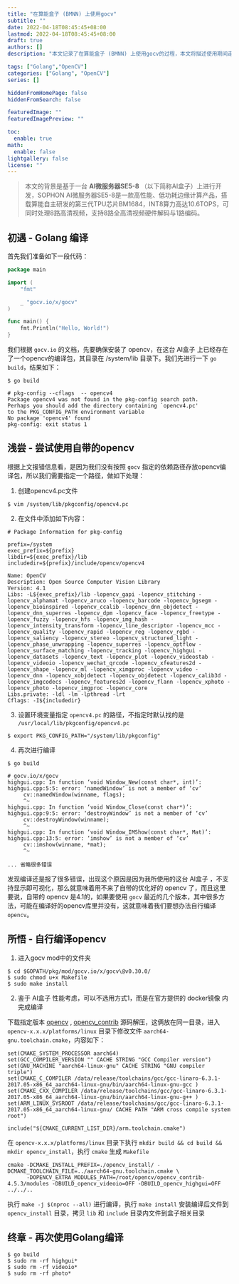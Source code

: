 ```yaml
---
title: "在算能盒子 (BMNN) 上使用gocv"
subtitle: ""
date: 2022-04-18T08:45:45+08:00
lastmod: 2022-04-18T08:45:45+08:00
draft: true
authors: []
description: "本文记录了在算能盒子 (BMNN) 上使用gocv的过程，本文将描述使用期间走过的坑，以及如何解决这些坑。"

tags: ["Golang","OpenCV"]
categories: ["Golang", "OpenCV"]
series: []

hiddenFromHomePage: false
hiddenFromSearch: false

featuredImage: ""
featuredImagePreview: ""

toc:
  enable: true
math:
  enable: false
lightgallery: false
license: ""
---
```


<!--more-->

> 本文的背景是基于一台 **AI微服务器SE5-8** （以下简称AI盒子）上进行开发，SOPHON AI微服务器SE5-8是一款高性能、低功耗边缘计算产品，搭载算能自主研发的第三代TPU芯片BM1684，INT8算力高达10.6TOPS，可同时处理8路高清视频，支持8路全高清视频硬件解码与1路编码。

## 初遇 - Golang 编译

首先我们准备如下一段代码：

```go
package main

import (
	"fmt"

	_ "gocv.io/x/gocv"
)

func main() {
	fmt.Println("Hello, World!")
}
```

我们根据 `gocv.io` 的文档，先要确保安装了 opencv，在这台 AI盒子 上已经存在了一个opencv的编译包，其目录在 /system/lib 目录下。我们先进行一下 `go build`，结果如下：

```shell
$ go build

# pkg-config --cflags  -- opencv4
Package opencv4 was not found in the pkg-config search path.
Perhaps you should add the directory containing `opencv4.pc'
to the PKG_CONFIG_PATH environment variable
No package 'opencv4' found
pkg-config: exit status 1
```

## 浅尝 - 尝试使用自带的opencv

根据上文报错信息看，是因为我们没有按照 `gocv` 指定的依赖路径存放opencv编译包，所以我们需要指定一个路径，做如下处理：

1. 创建opencv4.pc文件

```shell
$ vim /system/lib/pkgconfig/opencv4.pc
```

2. 在文件中添加如下内容：

```shell
# Package Information for pkg-config

prefix=/system
exec_prefix=${prefix}
libdir=${exec_prefix}/lib
includedir=${prefix}/include/opencv/opencv4

Name: OpenCV
Description: Open Source Computer Vision Library
Version: 4.1
Libs: -L${exec_prefix}/lib -lopencv_gapi -lopencv_stitching -lopencv_alphamat -lopencv_aruco -lopencv_barcode -lopencv_bgsegm -lopencv_bioinspired -lopencv_ccalib -lopencv_dnn_objdetect -lopencv_dnn_superres -lopencv_dpm -lopencv_face -lopencv_freetype -lopencv_fuzzy -lopencv_hfs -lopencv_img_hash -lopencv_intensity_transform -lopencv_line_descriptor -lopencv_mcc -lopencv_quality -lopencv_rapid -lopencv_reg -lopencv_rgbd -lopencv_saliency -lopencv_stereo -lopencv_structured_light -lopencv_phase_unwrapping -lopencv_superres -lopencv_optflow -lopencv_surface_matching -lopencv_tracking -lopencv_highgui -lopencv_datasets -lopencv_text -lopencv_plot -lopencv_videostab -lopencv_videoio -lopencv_wechat_qrcode -lopencv_xfeatures2d -lopencv_shape -lopencv_ml -lopencv_ximgproc -lopencv_video -lopencv_dnn -lopencv_xobjdetect -lopencv_objdetect -lopencv_calib3d -lopencv_imgcodecs -lopencv_features2d -lopencv_flann -lopencv_xphoto -lopencv_photo -lopencv_imgproc -lopencv_core
Libs.private: -ldl -lm -lpthread -lrt
Cflags: -I${includedir}
```

3. 设置环境变量指定 `opencv4.pc` 的路径，不指定时默认找的是 `/usr/local/lib/pkgconfig/opencv4.pc`

```shell
$ export PKG_CONFIG_PATH="/system/lib/pkgconfig"
```

4. 再次进行编译

```shell
$ go build

# gocv.io/x/gocv
highgui.cpp: In function ‘void Window_New(const char*, int)’:
highgui.cpp:5:5: error: ‘namedWindow’ is not a member of ‘cv’
     cv::namedWindow(winname, flags);
     ^~
highgui.cpp: In function ‘void Window_Close(const char*)’:
highgui.cpp:9:5: error: ‘destroyWindow’ is not a member of ‘cv’
     cv::destroyWindow(winname);
     ^~
highgui.cpp: In function ‘void Window_IMShow(const char*, Mat)’:
highgui.cpp:13:5: error: ‘imshow’ is not a member of ‘cv’
     cv::imshow(winname, *mat);
     ^~

... 省略很多错误
```

发现编译还是报了很多错误，出现这个原因是因为我所使用的这台 AI盒子 ，不支持显示即可视化，那么就意味着用不来了自带的优化好的 opencv 了，而且这里要说，自带的 opencv 是4.1的，如果要使用 `gocv` 最近的几个版本，其中很多方法，可能在编译好的opencv库里并没有，这就意味着我们要想办法自行编译 `opencv`。

## 所悟 - 自行编译opencv

1. 进入gocv mod中的文件夹

```shell
$ cd $GOPATH/pkg/mod/gocv.io/x/gocv\@v0.30.0/
$ sudo chmod u+x Makefile
$ sudo make install
```

2. 鉴于 AI盒子 性能考虑，可以不选用方式1，而是在官方提供的 docker镜像 内完成编译

下载指定版本 [opencv](https://github.com/opencv/opencv/archive/4.5.3.zip) , [opencv_contrib](https://github.com/opencv/opencv_contrib/archive/4.5.3.zip) 源码解压，这俩放在同一目录，进入 `opencv-x.x.x/platforms/linux` 目录下修改文件 `aarch64-gnu.toolchain.cmake`，内容如下：

```shell
set(CMAKE_SYSTEM_PROCESSOR aarch64)
set(GCC_COMPILER_VERSION "" CACHE STRING "GCC Compiler version")
set(GNU_MACHINE "aarch64-linux-gnu" CACHE STRING "GNU compiler triple")
set(CMAKE_C_COMPILER /data/release/toolchains/gcc/gcc-linaro-6.3.1-2017.05-x86_64_aarch64-linux-gnu/bin/aarch64-linux-gnu-gcc )
set(CMAKE_CXX_COMPILER /data/release/toolchains/gcc/gcc-linaro-6.3.1-2017.05-x86_64_aarch64-linux-gnu/bin/aarch64-linux-gnu-g++ )
set(ARM_LINUX_SYSROOT /data/release/toolchains/gcc/gcc-linaro-6.3.1-2017.05-x86_64_aarch64-linux-gnu/ CACHE PATH "ARM cross compile system root")

include("${CMAKE_CURRENT_LIST_DIR}/arm.toolchain.cmake")
```

在 `opencv-x.x.x/platforms/linux` 目录下执行 `mkdir build && cd build && mkdir opencv_install`，执行 `cmake` 生成 `Makefile` 

```shell
cmake -DCMAKE_INSTALL_PREFIX=./opencv_install/ -DCMAKE_TOOLCHAIN_FILE=../aarch64-gnu.toolchain.cmake \
      -DOPENCV_EXTRA_MODULES_PATH=/root/opencv/opencv_contrib-4.5.3/modules -DBUILD_opencv_videoio=OFF -DBUILD_opencv_highgui=OFF  ../../..
```

执行 `make -j $(nproc --all)` 进行编译，执行 `make install` 安装编译后文件到 `opencv_install` 目录，拷贝 `lib` 和 `include` 目录内文件到盒子相关目录

## 终章 - 再次使用Golang编译

```shell
$ go build
$ sudo rm -rf highgui*
$ sudo rm -rf videoio*
$ sudo rm -rf photo*

```